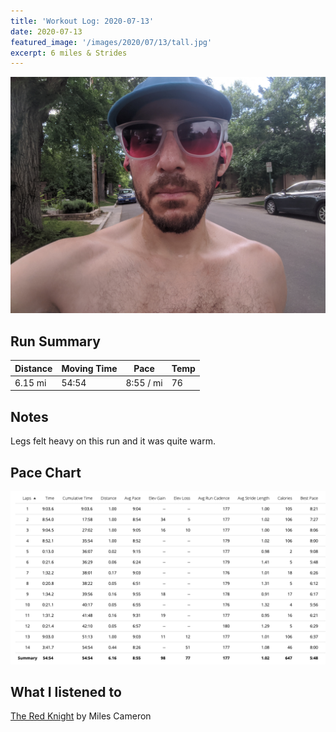 ```yaml
---
title: 'Workout Log: 2020-07-13'
date: 2020-07-13
featured_image: '/images/2020/07/13/tall.jpg'
excerpt: 6 miles & Strides
---
```


![](/images/2020/07/13/wide.jpg)

## Run Summary

| Distance   | Moving Time          	| Pace        | Temp  |
|------------|------------------------|-------------|-------|
|  6.15 mi   |    54:54               |  8:55 / mi  |  76   |

## Notes

Legs felt heavy on this run and it was quite warm.

## Pace Chart

![](/images/2020/07/13/splits.png)

## What I listened to
[The Red Knight](https://www.goodreads.com/book/show/16124439-the-red-knight) by Miles Cameron
